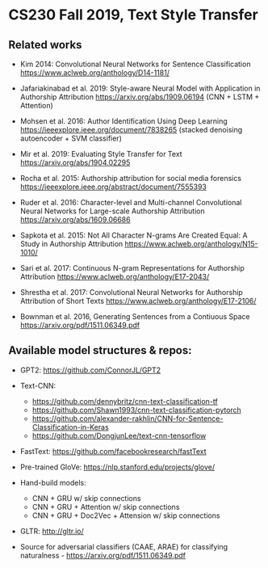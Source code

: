 # CS230 Fall 2019, Text Style Transfer


## Related works

- Kim 2014: Convolutional Neural Networks for Sentence Classification https://www.aclweb.org/anthology/D14-1181/

- Jafariakinabad et al. 2019: Style-aware Neural Model with Application in Authorship Attribution https://arxiv.org/abs/1909.06194 (CNN + LSTM + Attention)

- Mohsen et al. 2016: Author Identification Using Deep Learning https://ieeexplore.ieee.org/document/7838265 (stacked denoising autoencoder + SVM classifier)

- Mir et al. 2019: Evaluating Style Transfer for Text https://arxiv.org/abs/1904.02295

- Rocha et al. 2015: Authorship attribution for social media forensics https://ieeexplore.ieee.org/abstract/document/7555393

- Ruder et al. 2016: Character-level and Multi-channel Convolutional Neural Networks for Large-scale Authorship Attribution https://arxiv.org/abs/1609.06686

- Sapkota et al. 2015: Not All Character N-grams Are Created Equal: A Study in Authorship Attribution https://www.aclweb.org/anthology/N15-1010/

- Sari et al. 2017: Continuous N-gram Representations for Authorship Attribution  https://www.aclweb.org/anthology/E17-2043/

- Shrestha et al. 2017: Convolutional Neural Networks for Authorship Attribution of Short Texts https://www.aclweb.org/anthology/E17-2106/

- Bownman et al. 2016, Generating Sentences from a Contiuous Space https://arxiv.org/pdf/1511.06349.pdf


## Available model structures & repos:

- GPT2: https://github.com/ConnorJL/GPT2

- Text-CNN: 
  - https://github.com/dennybritz/cnn-text-classification-tf
  - https://github.com/Shawn1993/cnn-text-classification-pytorch
  - https://github.com/alexander-rakhlin/CNN-for-Sentence-Classification-in-Keras
  - https://github.com/DongjunLee/text-cnn-tensorflow

- FastText: https://github.com/facebookresearch/fastText

- Pre-trained GloVe: https://nlp.stanford.edu/projects/glove/

- Hand-build models: 
  - CNN + GRU w/ skip connections
  - CNN + GRU + Attention w/ skip connections
  - CNN + GRU + Doc2Vec + Attension w/ skip connections
  
- GLTR: http://gltr.io/

- Source for adversarial classifiers (CAAE, ARAE) for classifying naturalness - https://arxiv.org/pdf/1511.06349.pdf 
